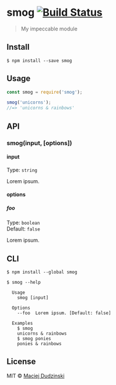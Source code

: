 # smog [![Build Status](https://travis-ci.org/elmccd/smog.svg?branch=master)](https://travis-ci.org/elmccd/smog)

> My impeccable module


## Install

```
$ npm install --save smog
```


## Usage

```js
const smog = require('smog');

smog('unicorns');
//=> 'unicorns & rainbows'
```


## API

### smog(input, [options])

#### input

Type: `string`

Lorem ipsum.

#### options

##### foo

Type: `boolean`  
Default: `false`

Lorem ipsum.


## CLI

```
$ npm install --global smog
```

```
$ smog --help

  Usage
    smog [input]

  Options
    --foo  Lorem ipsum. [Default: false]

  Examples
    $ smog
    unicorns & rainbows
    $ smog ponies
    ponies & rainbows
```


## License

MIT © [Maciej Dudzinski](http://github.com/elmccd)
